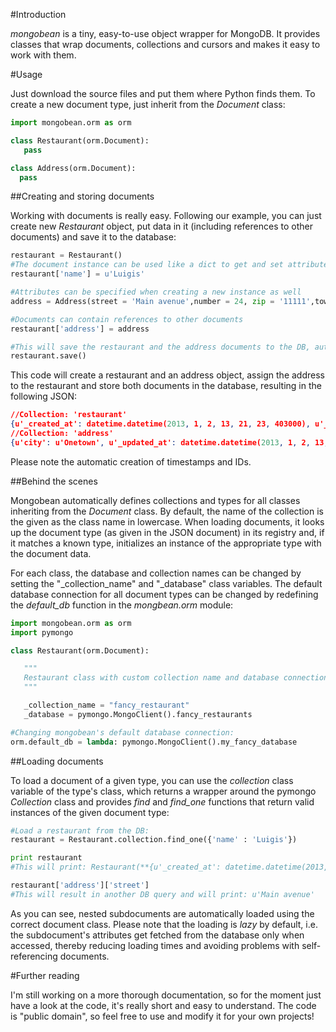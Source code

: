 #Introduction

*mongobean* is a tiny, easy-to-use object wrapper for MongoDB. It provides classes that wrap documents, collections and cursors
and makes it easy to work with them.

#Usage

Just download the source files and put them where Python finds them. To create a new document type, just inherit from the *Document* class:
```python
import mongobean.orm as orm

class Restaurant(orm.Document):
   pass

class Address(orm.Document):
  pass
```

##Creating and storing documents

Working with documents is really easy. Following our example, you can just create new *Restaurant* object, put data in it (including references to other documents) and save it to the database:
```python
restaurant = Restaurant()
#The document instance can be used like a dict to get and set attributes:
restaurant['name'] = u'Luigis'

#Attributes can be specified when creating a new instance as well
address = Address(street = 'Main avenue',number = 24, zip = '11111',town = 'Onetown')

#Documents can contain references to other documents
restaurant['address'] = address

#This will save the restaurant and the address documents to the DB, automatically creating DB references where needed.
restaurant.save()
```
This code will create a restaurant and an address object, assign the address to the restaurant and store both documents in the database, resulting in the following JSON:
```json
//Collection: 'restaurant'
{u'_created_at': datetime.datetime(2013, 1, 2, 13, 21, 23, 403000), u'_updated_at': datetime.datetime(2013, 1, 2, 13, 21, 23, 403000), u'_id': ObjectId('50e42643421aa93af22942c5'), u'name': u'Luigis', u'address': {u'_type': u'Address', u'_id': ObjectId('50e42643421aa93af22942c6')}}
//Collection: 'address'
{u'city': u'Onetown', u'_updated_at': datetime.datetime(2013, 1, 2, 13, 21, 23, 413000), u'zip': u'11111', u'number': 24, u'_created_at': datetime.datetime(2013, 1, 2, 13, 21, 23, 412000), u'street': u'Main avenue', u'_id': ObjectId('50e42643421aa93af22942c6')}
```
Please note the automatic creation of timestamps and IDs. 

##Behind the scenes 

Mongobean automatically defines collections and types for all classes inheriting from the *Document* class. By default, the name of the collection is the given as the class name in lowercase. When loading documents, it looks up the document type (as given in the JSON document) in its registry and, if it matches a known type, initializes an instance of the appropriate type with the document data.

For each class, the database and collection names can be changed by setting the "_collection_name" and "_database" class variables. The default database connection for all document types can be changed by redefining the *default_db* function in the *mongbean.orm* module:

```python
import mongobean.orm as orm
import pymongo

class Restaurant(orm.Document):

   """
   Restaurant class with custom collection name and database connection.
   """

   _collection_name = "fancy_restaurant"
   _database = pymongo.MongoClient().fancy_restaurants

#Changing mongobean's default database connection:
orm.default_db = lambda: pymongo.MongoClient().my_fancy_database
```

##Loading documents

To load a document of a given type, you can use the *collection* class variable of the type's class, which returns a wrapper around the pymongo *Collection* class and provides *find* and *find_one* functions that return valid instances of the given document type:
```python
#Load a restaurant from the DB:
restaurant = Restaurant.collection.find_one({'name' : 'Luigis'})

print restaurant
#This will print: Restaurant(**{u'_created_at': datetime.datetime(2013, 1, 2, 13, 21, 23, 403000), u'_updated_at': datetime.datetime(2013, 1, 2, 13, 21, 23, 403000), u'name': u'Luigis', u'address': LazyAddress(**{'_id': ObjectId('50e42643421aa93af22942c6')}), u'_id': ObjectId('50e42643421aa93af22942c5')})

restaurant['address']['street']
#This will result in another DB query and will print: u'Main avenue'
```

As you can see, nested subdocuments are automatically loaded using the correct document class. Please note that the loading is *lazy* by default, i.e. the subdocument's attributes get fetched from the database only when accessed, thereby reducing loading times and avoiding problems with self-referencing documents. 

#Further reading

I'm still working on a more thorough documentation, so for the moment just have a look at the code, it's really short and easy to understand. The code is "public domain", so feel free to use and modify it for your own projects!
